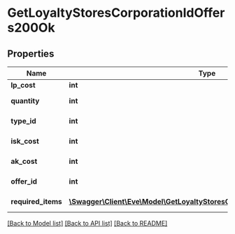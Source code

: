 # GetLoyaltyStoresCorporationIdOffers200Ok

## Properties
Name | Type | Description | Notes
------------ | ------------- | ------------- | -------------
**lp_cost** | **int** | lp_cost integer | 
**quantity** | **int** | quantity integer | 
**type_id** | **int** | type_id integer | 
**isk_cost** | **int** | isk_cost integer | 
**ak_cost** | **int** | Analysis kredit cost | [optional] 
**offer_id** | **int** | offer_id integer | 
**required_items** | [**\Swagger\Client\Eve\Model\GetLoyaltyStoresCorporationIdOffersRequiredItem[]**](GetLoyaltyStoresCorporationIdOffersRequiredItem.md) | required_items array | 

[[Back to Model list]](../README.md#documentation-for-models) [[Back to API list]](../README.md#documentation-for-api-endpoints) [[Back to README]](../README.md)


